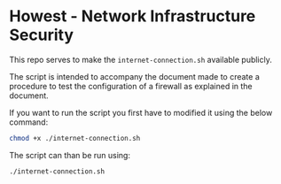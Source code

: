 # Howest - Network Infrastructure Security

This repo serves to make the ``internet-connection.sh`` available publicly.

The script is intended to accompany the document made to create a procedure to test the configuration of a firewall as explained in the document.

If you want to run the script you first have to modified it using the below command:
 ```bash
chmod +x ./internet-connection.sh
 ```

The script can than be run using:
```bash
./internet-connection.sh
```
